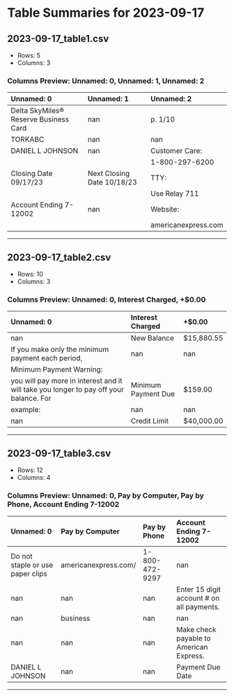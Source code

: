 # Table Summaries for 2023-09-17

## 2023-09-17_table1.csv
- Rows: 5
- Columns: 3
### Columns Preview: Unnamed: 0, Unnamed: 1, Unnamed: 2

| Unnamed: 0                            | Unnamed: 1                 | Unnamed: 2          |
|:--------------------------------------|:---------------------------|:--------------------|
| Delta SkyMiles® Reserve Business Card | nan                        | p. 1/10             |
| TORKABC                               | nan                        | nan                 |
| DANIEL L JOHNSON                      | nan                        | Customer Care:      |
|                                       |                            | 1-800-297-6200      |
| Closing Date 09/17/23                 | Next Closing Date 10/18/23 | TTY:                |
|                                       |                            | Use Relay 711       |
| Account Ending 7-12002                | nan                        | Website:            |
|                                       |                            | americanexpress.com |

---
## 2023-09-17_table2.csv
- Rows: 10
- Columns: 3
### Columns Preview: Unnamed: 0, Interest Charged, +$0.00

| Unnamed: 0                                                                                        | Interest Charged    | +$0.00     |
|:--------------------------------------------------------------------------------------------------|:--------------------|:-----------|
| nan                                                                                               | New Balance         | $15,880.55 |
| If you make  only  the minimum  payment  each  period,                                            | nan                 | nan        |
| Minimum Payment Warning:                                                                          |                     |            |
| you  will pay  more  in interest  and  it will take  you  longer  to pay  off your  balance.  For | Minimum Payment Due | $159.00    |
| example:                                                                                          | nan                 | nan        |
| nan                                                                                               | Credit Limit        | $40,000.00 |

---
## 2023-09-17_table3.csv
- Rows: 12
- Columns: 4
### Columns Preview: Unnamed: 0, Pay by Computer, Pay by Phone, Account Ending 7-12002

| Unnamed: 0                       | Pay by Computer      | Pay by Phone   | Account Ending 7-12002                    |
|:---------------------------------|:---------------------|:---------------|:------------------------------------------|
| Do not staple or use paper clips | americanexpress.com/ | 1-800-472-9297 | nan                                       |
| nan                              | nan                  | nan            | Enter 15 digit account # on all payments. |
| nan                              | business             | nan            | nan                                       |
| nan                              | nan                  | nan            | Make check payable to American Express.   |
| DANIEL L JOHNSON                 | nan                  | nan            | Payment Due Date                          |

---